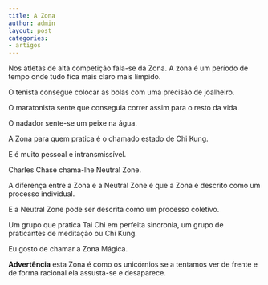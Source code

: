 ```yaml
---
title: A Zona
author: admin
layout: post
categories:
- artigos
---
```

Nos atletas de alta competição fala-se da Zona. A zona é um período de tempo onde tudo fica mais claro mais límpido.

O tenista consegue colocar as bolas com uma precisão de joalheiro.

O maratonista sente que conseguia correr assim para o resto da vida.

O nadador sente-se um peixe na água.

A Zona para quem pratica é o chamado estado de Chi Kung.

E é muito pessoal e intransmissível.

Charles Chase chama-lhe Neutral Zone.

A diferença entre a Zona e a Neutral Zone é que a Zona é descrito como um processo individual.

E a Neutral Zone pode ser descrita como um processo coletivo.

Um grupo que pratica Tai Chi em perfeita sincronia, um grupo de praticantes de meditação ou Chi Kung.

Eu gosto de chamar a Zona Mágica.

**Advertência** esta Zona é como os unicórnios se a tentamos ver de frente e de forma racional ela assusta-se e desaparece.
